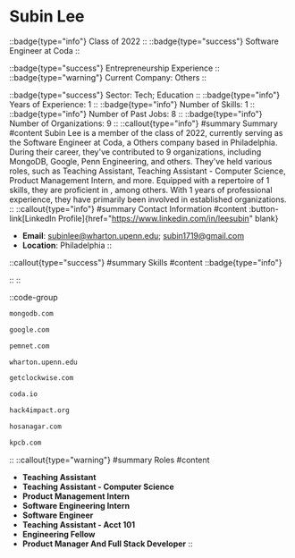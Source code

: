 # Subin Lee
::badge{type="info"}
Class of 2022
::
::badge{type="success"}
Software Engineer at Coda
::

::badge{type="success"}
Entrepreneurship Experience
::
::badge{type="warning"}
Current Company: Others
::

::badge{type="success"}
Sector: Tech; Education
::
::badge{type="info"}
Years of Experience: 1
::
::badge{type="info"}
Number of Skills: 1
::
::badge{type="info"}
Number of Past Jobs: 8
::
::badge{type="info"}
Number of Organizations: 9
::
::callout{type="info"}
#summary
Summary
#content
Subin Lee is a member of the class of 2022, currently serving as the Software Engineer at Coda, a Others company based in Philadelphia. During their career, they've contributed to 9 organizations, including MongoDB, Google, Penn Engineering, and others. They've held various roles, such as Teaching Assistant, Teaching Assistant - Computer Science, Product Management Intern, and more. Equipped with a repertoire of 1 skills, they are proficient in , among others.  With 1 years of professional experience, they have primarily been involved in established organizations.
::
::callout{type="info"}
#summary
Contact Information
#content
:button-link[LinkedIn Profile]{href="https://www.linkedin.com/in/leesubin" blank}
- **Email**: subinlee@wharton.upenn.edu; subin1719@gmail.com
- **Location**: Philadelphia
::

::callout{type="success"}
#summary
Skills
#content
::badge{type="info"}

::
::

::code-group
```bash [MongoDB]
mongodb.com
```
```bash [Google]
google.com
```
```bash [Penn Engineering]
pemnet.com
```
```bash [Wharton]
wharton.upenn.edu
```
```bash [Clockwise]
getclockwise.com
```
```bash [Coda]
coda.io
```
```bash [Hack4Impact]
hack4impact.org
```
```bash [Kartik Hosanagar - Professor at The Wharton School]
hosanagar.com
```
```bash [Kleiner Perkins Caufield & Byers]
kpcb.com
```
::
::callout{type="warning"}
#summary
Roles
#content
- **Teaching Assistant**
- **Teaching Assistant - Computer Science**
- **Product Management Intern**
- **Software Engineering Intern**
- **Software Engineer**
- **Teaching Assistant - Acct 101**
- **Engineering Fellow**
- **Product Manager And Full Stack Developer**
::

